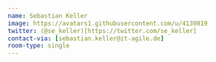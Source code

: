 ```yaml
---
name: Sebastian Keller
image: https://avatars1.githubusercontent.com/u/4139819
twitter: (@se_keller)[https://twitter.com/se_keller]
contact-via: [sebastian.keller@it-agile.de]
room-type: single
---
```

